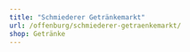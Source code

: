 ```yaml
---
title: "Schmiederer Getränkemarkt"
url: /offenburg/schmiederer-getraenkemarkt/
shop: Getränke
---
```

